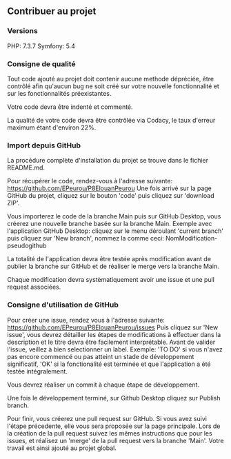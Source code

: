 ## Contribuer au projet

### Versions

PHP: 7.3.7
Symfony: 5.4

### Consigne de qualité

Tout code ajouté au projet doit contenir aucune methode dépréciée, être contrôlé afin qu'aucun bug ne soit créé sur votre nouvelle fonctionnalité et sur les fonctionnalités préexistantes.

Votre code devra être indenté et commenté.

La qualité de votre code devra être contrôlée via Codacy, le taux d'erreur maximum étant d'environ 22%.

### Import depuis GitHub

La procédure complète d'installation du projet se trouve dans le fichier README.md.

Pour récupérer le code, rendez-vous à l'adresse suivante: https://github.com/EPeurou/P8ElouanPeurou
Une fois arrivé sur la page GitHub du projet, cliquez sur le bouton 'code' puis cliquez sur 'download ZIP'.

Vous importerez le code de la branche Main puis sur GitHub Desktop, vous créerez une nouvelle branche basée sur la branche Main.
Exemple avec l'application GitHub Desktop: cliquez sur le menu déroulant 'current branch' puis cliquez sur 'New branch',
nommez la comme ceci: NomModification-pseudogithub

La totalité de l'application devra être testée après modification avant de publier la branche sur GitHub et de réaliser le merge vers la branche Main.

Chaque modification devra systèmatiquement avoir une issue et une pull request associées.

### Consigne d'utilisation de GitHub

Pour créer une issue, rendez vous à l'adresse suivante: https://github.com/EPeurou/P8ElouanPeurou/issues
Puis cliquez sur 'New issue', vous devrez détailler les étapes de modifications à effectuer dans la description et le titre devra être facilement interprétable.
Avant de valider l'issue, veillez à bien selectionner un label. Exemple: 'TO DO' si vous n'avez pas encore commencé ou pas atteint un stade de développement significatif, 'OK' si la fonctionalité est terminée et que l'application a été testée intégralement.

Vous devrez réaliser un commit à chaque étape de développement.

Une fois le développement terminé, sur Github Desktop cliquez sur Publish branch.

Pour finir, vous créerez une pull request sur GitHub. Si vous avez suivi l'étape précedente, elle vous sera proposée sur la page principale.
Lors de la création de la pull request suivez les mêmes instructions que pour les issues, et réalisez un 'merge' de la pull request vers la branche 'Main'. Votre travail est ainsi ajouté au projet global.



